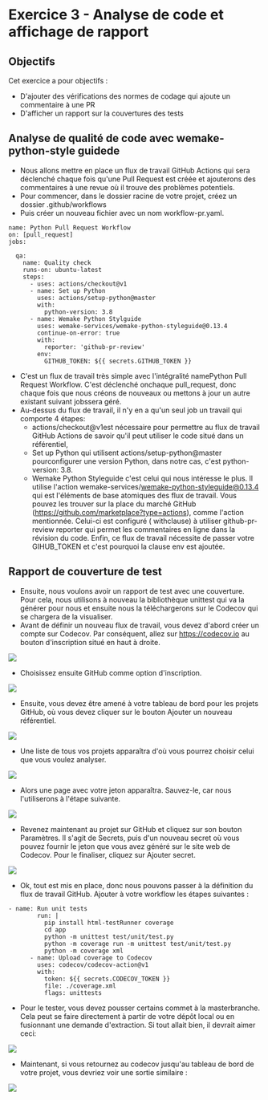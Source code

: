 # Exercice 3 - Analyse de code et affichage de rapport


## Objectifs

Cet exercice a pour objectifs :
* D'ajouter des vérifications des normes de codage qui ajoute un commentaire à une PR
* D'afficher un rapport sur la couvertures des tests

## Analyse de qualité de code avec wemake-python-style guidede

* Nous allons mettre en place un flux de travail GitHub Actions qui sera déclenché chaque fois qu'une Pull Request est créée et ajouterons des commentaires à une revue où il trouve des problèmes potentiels.
* Pour commencer, dans le dossier racine de votre projet, créez un dossier .github/workflows
* Puis créer un nouveau fichier avec un nom workflow-pr.yaml.

```
name: Python Pull Request Workflow
on: [pull_request]
jobs:

  qa:
    name: Quality check
    runs-on: ubuntu-latest
    steps:
      - uses: actions/checkout@v1
      - name: Set up Python
        uses: actions/setup-python@master
        with:
          python-version: 3.8
      - name: Wemake Python Stylguide
        uses: wemake-services/wemake-python-styleguide@0.13.4
        continue-on-error: true
        with:
          reporter: 'github-pr-review'
        env:
          GITHUB_TOKEN: ${{ secrets.GITHUB_TOKEN }}
```

* C'est un flux de travail très simple avec l'intégralité namePython Pull Request Workflow. C'est déclenché onchaque pull_request, donc chaque fois que nous créons de nouveaux ou mettons à jour un autre existant suivant jobssera géré.
* Au-dessus du flux de travail, il n'y en a qu'un seul job un travail qui comporte 4 étapes:
  * actions/checkout@v1est nécessaire pour permettre au flux de travail GitHub Actions de savoir qu'il peut utiliser le code situé dans un référentiel,
  * Set up Python qui utilisent actions/setup-python@master pourconfigurer une version Python, dans notre cas, c'est python-version: 3.8.
  *  Wemake Python Styleguide c'est celui qui nous intéresse le plus. Il utilise l'action wemake-services/wemake-python-styleguide@0.13.4 qui est l'éléments de base atomiques des flux de travail. 
Vous pouvez les trouver sur la place du marché GitHub (https://github.com/marketplace?type=actions), comme l'action mentionnée. Celui-ci est configuré ( withclause) à utiliser github-pr-review reporter qui permet les commentaires en ligne dans la révision du code. Enfin, ce flux de travail nécessite de passer votre GIHUB_TOKEN et c'est pourquoi la clause env est ajoutée.
 
## Rapport de couverture de test

* Ensuite, nous voulons avoir un rapport de test avec une couverture. Pour cela, nous utilisons à nouveau la bibliothèque unittest qui va la générer pour nous et ensuite nous la téléchargerons sur le Codecov qui se chargera de la visualiser.
* Avant de définir un nouveau flux de travail, vous devez d'abord créer un compte sur Codecov. Par conséquent, allez sur https://codecov.io au bouton d'inscription situé en haut à droite.

![](img/1_MMBYtkx0Z-1HlATPx0ArfA.webp)

* Choisissez ensuite GitHub comme option d'inscription.

![](img/1_NJHkpUiRpn43O8iCea_A3g.webp)

* Ensuite, vous devez être amené à votre tableau de bord pour les projets GitHub, où vous devez cliquer sur le bouton Ajouter un nouveau référentiel.

![](img/1_kTGrVQrfP2bc0vNYMkVm_g.webp)

* Une liste de tous vos projets apparaîtra d'où vous pourrez choisir celui que vous voulez analyser.

![](img/1_Lf1TwBwNHaciAT7oKDbYwg.webp)

* Alors une page avec votre jeton apparaîtra. Sauvez-le, car nous l'utiliserons à l'étape suivante.

![](img/1_LqtfLCklmIMs4b-upQjO1A.webp)

* Revenez maintenant au projet sur GitHub et cliquez sur son bouton Paramètres. Il s'agit de Secrets, puis d'un nouveau secret où vous pouvez fournir le jeton que vous avez généré sur le site web de Codecov. Pour le finaliser, cliquez sur Ajouter secret.

![](img/1_Hj_Eixz_dxTa29kol9135g.webp)

* Ok, tout est mis en place, donc nous pouvons passer à la définition du flux de travail GitHub. Ajouter à votre workflow les étapes suivantes :

```
- name: Run unit tests
        run: |
          pip install html-testRunner coverage
          cd app
          python -m unittest test/unit/test.py
          python -m coverage run -m unittest test/unit/test.py
          python -m coverage xml
      - name: Upload coverage to Codecov
        uses: codecov/codecov-action@v1
        with:
          token: ${{ secrets.CODECOV_TOKEN }}
          file: ./coverage.xml
          flags: unittests
```
* Pour le tester, vous devez pousser certains commet à la masterbranche. Cela peut se faire directement à partir de votre dépôt local ou en fusionnant une demande d'extraction. Si tout allait bien, il devrait aimer ceci:

![](img/1_gumgmfhD3Eg2zgmnXHE2Gg.webp)

* Maintenant, si vous retournez au codecov jusqu'au tableau de bord de votre projet, vous devriez voir une sortie similaire :

![](img/1_HnlSqqitHJ2ixmGCL3posA.webp)
